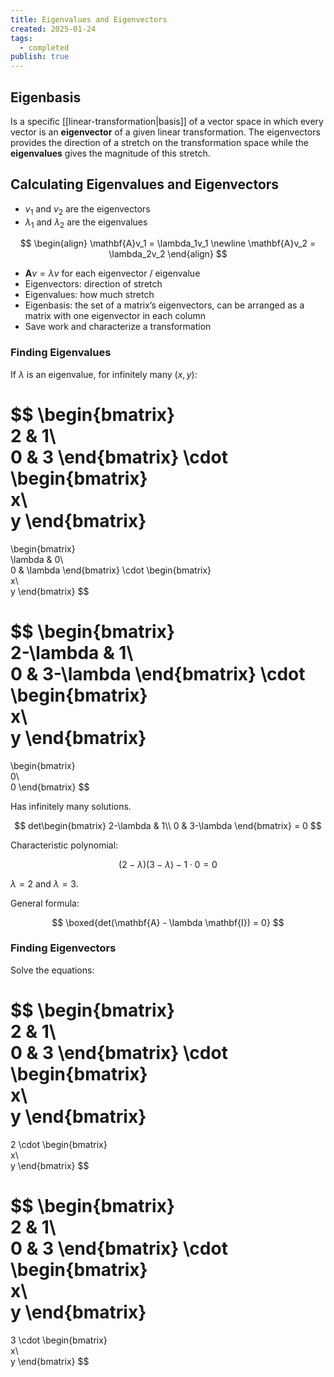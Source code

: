 ```yaml
---
title: Eigenvalues and Eigenvectors
created: 2025-01-24
tags:
  - completed
publish: true
---
```

## Eigenbasis

Is a specific [[linear-transformation|basis]] of a vector space in which every vector is an **eigenvector** of a given linear transformation. The eigenvectors provides the direction of a stretch on the transformation space while the **eigenvalues** gives the magnitude of this stretch.

## Calculating Eigenvalues and Eigenvectors

- $v_1$ and $v_2$ are the eigenvectors
- $\lambda_1$ and $\lambda_2$ are the eigenvalues

$$
\begin{align}
\mathbf{A}v_1 = \lambda_1v_1
\newline
\mathbf{A}v_2 = \lambda_2v_2
\end{align}
$$

- $\mathbf{A}v = \lambda v$ for each eigenvector / eigenvalue
- Eigenvectors: direction of stretch
- Eigenvalues: how much stretch
- Eigenbasis: the set of a matrix’s eigenvectors, can be arranged as a matrix with one eigenvector in each column
- Save work and characterize a transformation

### Finding Eigenvalues

If $\lambda$ is an eigenvalue, for infinitely many $(x, y)$:

$$
\begin{bmatrix}  
2 & 1\\  
0 & 3
\end{bmatrix}
\cdot
\begin{bmatrix}  
x\\  
y
\end{bmatrix}
=
\begin{bmatrix}  
\lambda & 0\\  
0 & \lambda
\end{bmatrix}
\cdot
\begin{bmatrix}  
x\\  
y
\end{bmatrix}
$$

$$
\begin{bmatrix}  
2-\lambda & 1\\  
0 & 3-\lambda
\end{bmatrix}
\cdot
\begin{bmatrix}  
x\\  
y
\end{bmatrix}
=
\begin{bmatrix}  
0\\  
0
\end{bmatrix}
$$

Has infinitely many solutions.

$$
det\begin{bmatrix}  
2-\lambda & 1\\  
0 & 3-\lambda
\end{bmatrix}
= 0
$$

Characteristic polynomial:

$$
(2-\lambda)(3-\lambda)-1\cdot0 = 0
$$

$\lambda = 2$ and $\lambda = 3$.

General formula:

$$
\boxed{det(\mathbf{A} - \lambda \mathbf{I}) = 0}
$$

### Finding Eigenvectors

Solve the equations:

$$
\begin{bmatrix}  
2 & 1\\  
0 & 3
\end{bmatrix}
\cdot
\begin{bmatrix}  
x\\  
y
\end{bmatrix}
=
2
\cdot
\begin{bmatrix}  
x\\  
y
\end{bmatrix}
$$

$$
\begin{bmatrix}  
2 & 1\\  
0 & 3
\end{bmatrix}
\cdot
\begin{bmatrix}  
x\\  
y
\end{bmatrix}
=
3
\cdot
\begin{bmatrix}  
x\\  
y
\end{bmatrix}
$$
